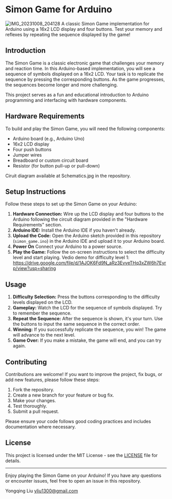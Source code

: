 # Simon Game for Arduino

![IMG_20231008_204128](https://github.com/yliu213/Simon-Game-for-Arduino/assets/129010520/1f0d30b6-43e6-4704-a4db-fe76bfb2439d)
A classic Simon Game implementation for Arduino using a 16x2 LCD display and four buttons. Test your memory and reflexes by repeating the sequence displayed by the game!

## Introduction
The Simon Game is a classic electronic game that challenges your memory and reaction time. In this Arduino-based implementation, you will see a sequence of symbols displayed on a 16x2 LCD. Your task is to replicate the sequence by pressing the corresponding buttons. As the game progresses, the sequences become longer and more challenging.

This project serves as a fun and educational introduction to Arduino programming and interfacing with hardware components.

## Hardware Requirements
To build and play the Simon Game, you will need the following components:
- Arduino board (e.g., Arduino Uno)
- 16x2 LCD display
- Four push buttons
- Jumper wires
- Breadboard or custom circuit board
- Resistor (for button pull-up or pull-down)

Ciruit diagram available at Schematics.jpg in the repository.

## Setup Instructions
Follow these steps to set up the Simon Game on your Arduino:
1. **Hardware Connection:** Wire up the LCD display and four buttons to the Arduino following the circuit diagram provided in the "Hardware Requirements" section.
2. **Arduino IDE:** Install the Arduino IDE if you haven't already.
3. **Upload the Code:** Open the Arduino sketch provided in this repository (`simon_game.ino`) in the Arduino IDE and upload it to your Arduino board.
4. **Power On** Connect your Arduino to a power source.
5. **Play the Game:** Follow the on-screen instructions to select the difficulty level and start playing.
Vedio demo for difficulty level 1: https://drive.google.com/file/d/1AJOK6Fd9N_aRz3EvveTHq3xZW6h7Eyrp/view?usp=sharing

## Usage
1. **Difficulty Selection:** Press the buttons corresponding to the difficulty levels displayed on the LCD.
2. **Gameplay:** Watch the LCD for the sequence of symbols displayed. Try to remember the sequence.
3. **Repeat the Sequence:** After the sequence is shown, it's your turn. Use the buttons to input the same sequence in the correct order.
4. **Winning:** If you successfully replicate the sequence, you win! The game will advance to the next level.
5. **Game Over:** If you make a mistake, the game will end, and you can try again.

## Contributing
Contributions are welcome! If you want to improve the project, fix bugs, or add new features, please follow these steps:
1. Fork the repository.
2. Create a new branch for your feature or bug fix.
3. Make your changes.
4. Test thoroughly.
5. Submit a pull request.

Please ensure your code follows good coding practices and includes documentation where necessary.

## License
This project is licensed under the MIT License - see the [LICENSE](LICENSE) file for details.

---

Enjoy playing the Simon Game on your Arduino! If you have any questions or encounter issues, feel free to open an issue in this repository.

Yongqing Liu
yliu1300@gmail.com
